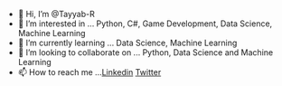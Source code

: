 - 👋 Hi, I’m @Tayyab-R
- 👀 I’m interested in ... Python, C#, Game Development, Data Science, Machine Learning
- 🌱 I’m currently learning ...  Data Science, Machine Learning 
- 💞️ I’m looking to collaborate on ... Python, Data Science and Machine Learning
- 📫 How to reach me ...[Linkedin](https://www.linkedin.com/in/muhammad-tayyab-26b359208/) [Twitter](https://twitter.com/tech_tayyab)

<!---
Tayyab-R/Tayyab-R is a ✨ special ✨ repository because its `README.md` (this file) appears on your GitHub profile.
You can click the Preview link to take a look at your changes.
--->
